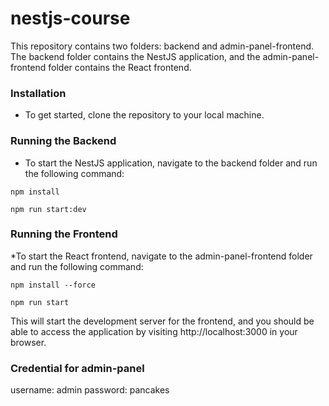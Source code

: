 # nestjs-course

This repository contains two folders: backend and admin-panel-frontend. The backend folder contains the NestJS application, and the admin-panel-frontend folder contains the React frontend.

### Installation

* To get started, clone the repository to your local machine.


### Running the Backend

* To start the NestJS application, navigate to the backend folder and run the following command:

```
npm install
```
```
npm run start:dev
```


### Running the Frontend

*To start the React frontend, navigate to the admin-panel-frontend folder and run the following command:

```
npm install --force
```
```
npm run start

```
This will start the development server for the frontend, and you should be able to access the application by visiting http://localhost:3000 in your browser.

### Credential for admin-panel

username: admin
password: pancakes
